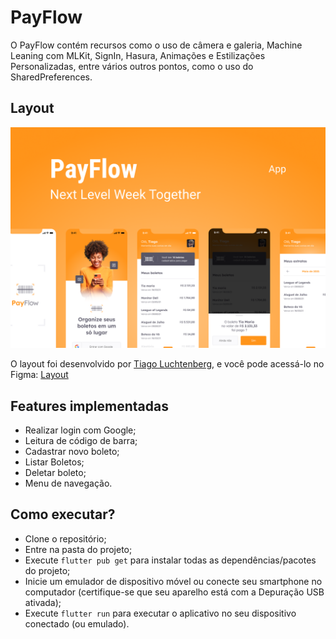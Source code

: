 # PayFlow

O PayFlow contém recursos como o uso de câmera e galeria, Machine Leaning com MLKit, SignIn, Hasura, Animações e Estilizações Personalizadas, entre vários outros pontos, como o uso do SharedPreferences.

## Layout

<img src=".github/layout.png" alt="Layout App PayFlow">
<br>

O layout foi desenvolvido por [Tiago Luchtenberg](https://www.instagram.com/tiagoluchtenberg/), e você pode acessá-lo no Figma: [Layout](https://www.figma.com/file/kLK7FYnWKMoN68sQXcSniu/PayFlow)

## Features implementadas

- Realizar login com Google;
- Leitura de código de barra;
- Cadastrar novo boleto;
- Listar Boletos;
- Deletar boleto;
- Menu de navegação.

## Como executar?

- Clone o repositório;
- Entre na pasta do projeto;
- Execute `flutter pub get` para instalar todas as dependências/pacotes do projeto;
- Inicie um emulador de dispositivo móvel ou conecte seu smartphone no computador (certifique-se que seu aparelho está com a Depuração USB ativada);
- Execute `flutter run` para executar o aplicativo no seu dispositivo conectado (ou emulado).
